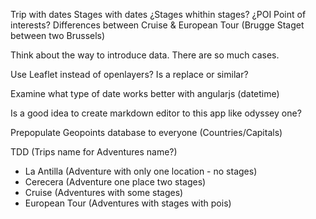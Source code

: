 Trip with dates
Stages with dates
¿Stages whithin stages? ¿POI Point of interests?
Differences between Cruise & European Tour (Brugge Staget between two Brussels)

Think about the way to introduce data. There are so much cases.

Use Leaflet instead of openlayers? Is a replace or similar?

Examine what type of date works better with angularjs (datetime)

Is a good idea to create markdown editor to this app like odyssey one?

Prepopulate Geopoints database to everyone (Countries/Capitals)

TDD (Trips name for  Adventures name?)
- La Antilla (Adventure with only one location - no stages)
- Cerecera (Adventure one place two stages)
- Cruise (Adventures with some stages)
- European Tour (Adventures with stages with pois)

